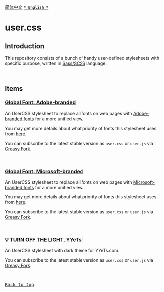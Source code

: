 [<kbd>简体中文</kbd>](https://github.com/francis-zhao/user.css#readme "读我")
[<kbd>**`* English *`**</kbd>](https://github.com/francis-zhao/user.css/blob/master/README.EN.md "Readme")

# user.css

## Introduction

This repository consists of a bunch of handy user-defined stylesheets with specific purpose, written in [Sass/SCSS](https://sass-lang.com/ "Sass: Syntactically Awesome Style Sheets") language.

<br>

## Items

### [Global Font: Adobe-branded](https://github.com/francis-zhao/user.css/tree/master/global-font-adobe)

An UserCSS stylesheet to replace all fonts on web pages with [Adobe-branded fonts](https://github.com/francis-zhao/user.css/wiki/Font-lists#adobe_fonts) for a more unified view.

You may get more details about what priority of fonts this stylesheet uses from [here](https://github.com/francis-zhao/user.css/wiki/Priority-of-font-stack).

You can subscribe to the latest stable version as `user.css` or `user.js` via [Greasy Fork](https://greasyfork.org/scripts/419362 "Greasy Fork").

<br>

### [Global Font: Microsoft-branded](https://github.com/francis-zhao/user.css/tree/master/global-font-microsoft)

An UserCSS stylesheet to replace all fonts on web pages with [Microsoft-branded fonts](https://github.com/francis-zhao/user.css/wiki/Font-lists#msft_fonts) for a more unified view.

You may get more details about what priority of fonts this stylesheet uses from [here](https://github.com/francis-zhao/user.css/wiki/Priority-of-font-stack).

You can subscribe to the latest stable version as `user.css` or `user.js` via [Greasy Fork](https://greasyfork.org/scripts/419363 "Greasy Fork").

<br>

### [💡 TURN OFF THE LIGHT, YYeTs!](https://github.com/francis-zhao/user.css/tree/master/theme-yyets-dark)

An UserCSS stylesheet with dark theme for YYeTs.com.

You can subscribe to the latest stable version as `user.css` or `user.js` via [Greasy Fork](https://greasyfork.org/scripts/419366 "Greasy Fork").

<br>

[<kbd>Back to top</kbd>](# "Back to top")
